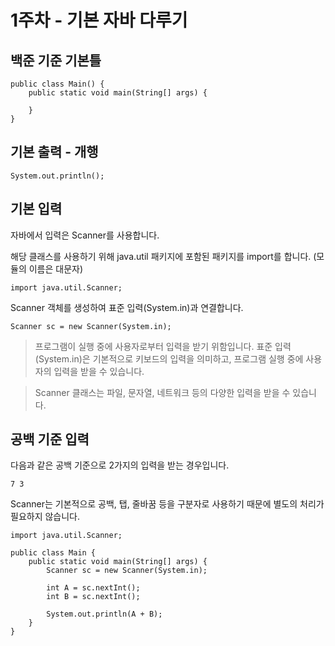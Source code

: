 # 1주차 - 기본 자바 다루기

## 백준 기준 기본틀

```
public class Main() {
    public static void main(String[] args) {
        
    }
}
```

## 기본 출력 - 개행

```
System.out.println();
```

## 기본 입력

자바에서 입력은 Scanner를 사용합니다.

해당 클래스를 사용하기 위해 java.util 패키지에 포함된 패키지를 import를 합니다.
(모듈의 이름은 대문자)

```
import java.util.Scanner;
```

Scanner 객체를 생성하여 표준 입력(System.in)과 연결합니다.

```
Scanner sc = new Scanner(System.in);
```

> 프로그램이 실행 중에 사용자로부터 입력을 받기 위함입니다. 표준 입력(System.in)은 기본적으로 키보드의 입력을 의미하고, 프로그램 실행 중에 사용자의 입력을 받을 수 있습니다.

> Scanner 클래스는 파일, 문자열, 네트워크 등의 다양한 입력을 받을 수 있습니다.

## 공백 기준 입력

다음과 같은 공백 기준으로 2가지의 입력을 받는 경우입니다.
```
7 3
```

Scanner는 기본적으로 공백, 탭, 줄바꿈 등을 구분자로 사용하기 때문에 별도의 처리가 필요하지 않습니다.

```
import java.util.Scanner;

public class Main {
    public static void main(String[] args) {
        Scanner sc = new Scanner(System.in);

        int A = sc.nextInt();
        int B = sc.nextInt();

        System.out.println(A + B);
    }
}
```
